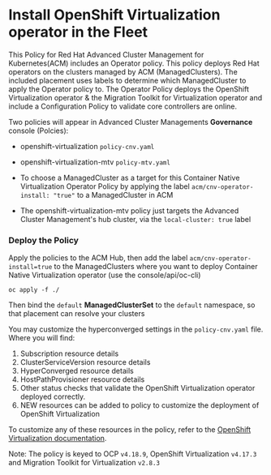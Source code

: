 # Install OpenShift Virtualization operator in the Fleet

This Policy for Red Hat Advanced Cluster Management for Kubernetes(ACM) includes an Operator policy. This policy deploys Red Hat operators on the clusters managed by ACM (ManagedClusters). The included placement uses labels to determine which ManagedCluster to apply the Operator policy to. The Operator Policy deploys the OpenShift Virtualization operator & the Migration Toolkit for Virtualization operator and include a Configuration Policy to validate core controllers are online.

Two policies will appear in Advanced Cluster Managements **Governance** console (Polcies):
* openshift-virtualization `policy-cnv.yaml`
* openshift-virtualization-mtv  `policy-mtv.yaml`

* To choose a ManagedCluster as a target for this Container Native Virtualization Operator Policy by applying the label `acm/cnv-operator-install: "true"` to a ManagedCluster in ACM
* The openshift-virtualization-mtv policy just targets the Advanced Cluster Management's hub cluster, via the `local-cluster: true` label

### Deploy the Policy
Apply the policies to the ACM Hub, then add the label `acm/cnv-operator-install=true` to the ManagedClusters where you want to deploy Container Native Virtualization operator (use the console/api/oc-cli)
```
oc apply -f ./
```

Then bind the `default` **ManagedClusterSet** to the `default` namespace, so that placement can resolve your clusters

You may customize the hyperconverged settings in the `policy-cnv.yaml` file. Where you will find:
  1. Subscription resource details
  2. ClusterServiceVersion resource details
  3. HyperConverged resource details
  4. HostPathProvisioner resource details
  5. Other status checks that validate the OpenShift Virtualization operator deployed correctly.
  6. NEW resources can be added to policy to customize the deployment of OpenShift Virtualization

To customize any of these resources in the policy, refer to the [OpenShift Virtualization documentation](https://docs.openshift.com/container-platform/4.17/virt/install/installing-virt.html#virt-subscribing-cli_installing-virt).

Note: The policy is keyed to OCP `v4.18.9`, OpenShift Virtualization `v4.17.3` and Migration Toolkit for Virtualization `v2.8.3`
